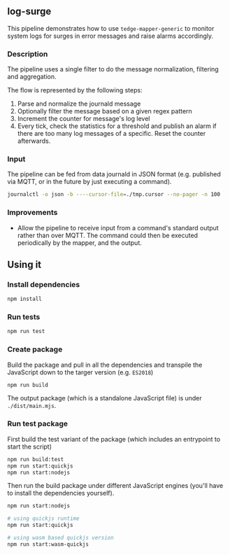 ## log-surge

This pipeline demonstrates how to use `tedge-mapper-generic` to monitor system logs for surges in error messages and raise alarms accordingly.

### Description

The pipeline uses a single filter to do the message normalization, filtering and aggregation.

The flow is represented by the following steps:

1. Parse and normalize the journald message
1. Optionally filter the message based on a given regex pattern
1. Increment the counter for message's log level
1. Every tick, check the statistics for a threshold and publish an alarm if there are too many log messages of a specific. Reset the counter afterwards.

### Input

The pipeline can be fed from data journald in JSON format (e.g. published via MQTT, or in the future by just executing a command).

```sh
journalctl -o json -b ----cursor-file=./tmp.cursor --no-pager -n 100
```

### Improvements

* Allow the pipeline to receive input from a command's standard output rather than over MQTT. The command could then be executed periodically by the mapper, and the output.


## Using it


### Install dependencies

```sh
npm install
```

### Run tests

```sh
npm run test
```

### Create package

Build the package and pull in all the dependencies and transpile the JavaScript down to the targer version (e.g. `ES2018`)

```sh
npm run build
```

The output package (which is a standalone JavaScript file) is under `./dist/main.mjs`.

### Run test package

First build the test variant of the package (which includes an entrypoint to start the script)

```sh
npm run build:test
npm run start:quickjs
npm run start:nodejs
```

Then run the build package under different JavaScript engines (you'll have to install the dependencies yourself).

```sh
npm run start:nodejs

# using quickjs runtime
npm run start:quickjs

# using wasm based quickjs version
npm run start:wasm-quickjs
```

